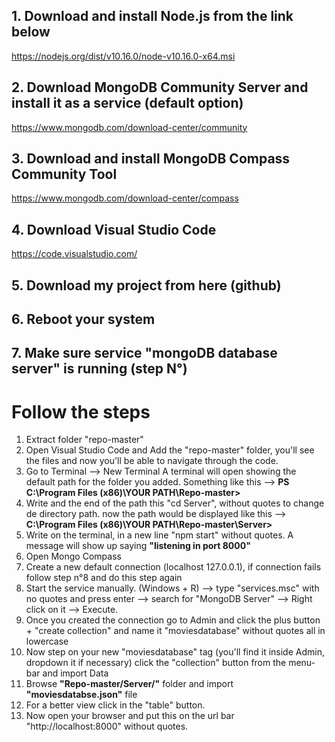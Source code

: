 ## 1. Download and install Node.js from the link below 

https://nodejs.org/dist/v10.16.0/node-v10.16.0-x64.msi

## 2. Download MongoDB Community Server and install it as a service (default option)

https://www.mongodb.com/download-center/community

## 3. Download and install MongoDB Compass Community Tool

https://www.mongodb.com/download-center/compass

## 4. Download Visual Studio Code

https://code.visualstudio.com/

## 5. Download my project from here (github)

## 6. Reboot your system

## 7. Make sure service "mongoDB database server" is running (step N°)


# Follow the steps

1. Extract folder "repo-master"
2. Open Visual Studio Code and Add the "repo-master" folder, you'll see the files and now you'll be able to navigate through the code.
3. Go to Terminal --> New Terminal
A terminal will open showing the default path for the folder you added. Something like this --> **PS C:\Program Files (x86)\YOUR PATH\Repo-master>**
4. Write and the end of the path this "cd Server", without quotes to change de directory path. now the path would be displayed like this --> **C:\Program Files (x86)\YOUR PATH\Repo-master\Server>**
5. Write on the terminal, in a new line "npm start" without quotes. A message will show up saying **"listening in port 8000"**
6. Open Mongo Compass
7. Create a new default connection (localhost 127.0.0.1), if connection fails follow step n°8 and do this step again
8. Start the service manually. (Windows + R) --> type "services.msc" with no quotes and press enter --> search for "MongoDB Server" --> Right click on it --> Execute.
9. Once you created the connection go to Admin and click the plus button + "create collection" and name it "moviesdatabase" without quotes all in lowercase
10. Now step on your new "moviesdatabase" tag (you'll find it inside Admin, dropdown it if necessary) click the "collection" button from the menu-bar and import Data
11. Browse **"Repo-master/Server/"** folder and import **"moviesdatabse.json"** file
12. For a better view click in the "table" button.
13. Now open your browser and put this on the url bar "http://localhost:8000" without quotes.



